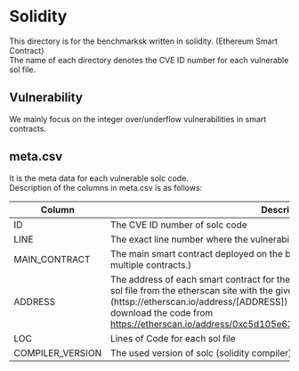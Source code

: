 Solidity
========

This directory is for the benchmarksk written in solidity. (Ethereum Smart Contract)  
The name of each directory denotes the CVE ID number for each vulnerable sol file.

Vulnerability
--------
We mainly focus on the integer over/underflow vulnerabilities in smart contracts.

meta.csv
--------
It is the meta data for each vulnerable solc code.  
Description of the columns in meta.csv is as follows:

Column | Description
------ | -----------
ID     | The CVE ID number of solc code
LINE   | The exact line number where the vulnerability exists
MAIN_CONTRACT | The main smart contract deployed on the block chain (The sol file itself can have multiple contracts.)
ADDRESS | The address of each smart contract for the etherscan site. You can downlaod the sol file from the etherscan site with the given address (httsp://etherscan.io/address/[ADDRESS]) (e.g., for 2018-10299, you can download the code from https://etherscan.io/address/0xc5d105e63711398af9bbff092d4b6769c82f793d)
LOC    | Lines of Code for each sol file
COMPILER_VERSION | The used version of solc (solidity compiler) when deployed

